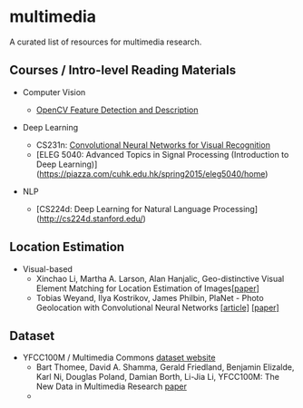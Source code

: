 # multimedia

A curated list of resources for multimedia research. 

## Courses / Intro-level Reading Materials

* Computer Vision
  * [OpenCV Feature Detection and Description](http://docs.opencv.org/3.1.0/db/d27/tutorial_py_table_of_contents_feature2d.html)


* Deep Learning
  * CS231n: [Convolutional Neural Networks for Visual Recognition](http://cs231n.github.io/)
  * [ELEG 5040: Advanced Topics in Signal Processing (Introduction to Deep Learning)] (https://piazza.com/cuhk.edu.hk/spring2015/eleg5040/home)
 
* NLP
  * [CS224d: Deep Learning for Natural Language Processing] (http://cs224d.stanford.edu/)
  
## Location Estimation
* Visual-based
  * Xinchao Li, Martha A. Larson, Alan Hanjalic, Geo-distinctive Visual Element Matching for Location Estimation of Images[[paper]](http://arxiv.org/abs/1601.07884)
  * Tobias Weyand, Ilya Kostrikov, James Philbin, PlaNet - Photo Geolocation with Convolutional Neural Networks [[article]](https://www.technologyreview.com/s/600889/google-unveils-neural-network-with-superhuman-ability-to-determine-the-location-of-almost/) [[paper]](http://arxiv.org/abs/1602.05314)
  
  
## Dataset
* YFCC100M / Multimedia Commons [dataset website](http://multimediacommons.org/)
  * Bart Thomee, David A. Shamma, Gerald Friedland, Benjamin Elizalde, Karl Ni, Douglas Poland, Damian Borth, Li-Jia Li, YFCC100M: The New Data in Multimedia Research
[paper](http://cacm.acm.org/magazines/2016/2/197425-yfcc100m/pdf)
  * 
